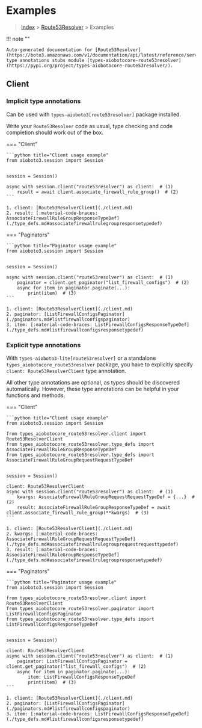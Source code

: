 # Examples

> [Index](../README.md) > [Route53Resolver](./README.md) > Examples

!!! note ""

    Auto-generated documentation for [Route53Resolver](https://boto3.amazonaws.com/v1/documentation/api/latest/reference/services/route53resolver.html#Route53Resolver)
    type annotations stubs module [types-aiobotocore-route53resolver](https://pypi.org/project/types-aiobotocore-route53resolver/).

## Client

### Implicit type annotations

Can be used with `types-aioboto3[route53resolver]` package installed.

Write your `Route53Resolver` code as usual,
type checking and code completion should work out of the box.



=== "Client"

    ```python title="Client usage example"
    from aioboto3.session import Session


    session = Session()

    async with session.client("route53resolver") as client:  # (1)
        result = await client.associate_firewall_rule_group()  # (2)
    ```

    1. client: [Route53ResolverClient](./client.md)
    2. result: [:material-code-braces: AssociateFirewallRuleGroupResponseTypeDef](./type_defs.md#associatefirewallrulegroupresponsetypedef) 



=== "Paginators"

    ```python title="Paginator usage example"
    from aioboto3.session import Session


    session = Session()

    async with session.client("route53resolver") as client:  # (1)
        paginator = client.get_paginator("list_firewall_configs")  # (2)
        async for item in paginator.paginate(...):
            print(item)  # (3)
    ```

    1. client: [Route53ResolverClient](./client.md)
    2. paginator: [ListFirewallConfigsPaginator](./paginators.md#listfirewallconfigspaginator)
    3. item: [:material-code-braces: ListFirewallConfigsResponseTypeDef](./type_defs.md#listfirewallconfigsresponsetypedef) 




### Explicit type annotations

With `types-aioboto3-lite[route53resolver]`
or a standalone `types_aiobotocore_route53resolver` package, you have to explicitly specify
`client: Route53ResolverClient` type annotation.

All other type annotations are optional, as types should be discovered automatically.
However, these type annotations can be helpful in your functions and methods.


=== "Client"

    ```python title="Client usage example"
    from aioboto3.session import Session

    from types_aiobotocore_route53resolver.client import Route53ResolverClient
    from types_aiobotocore_route53resolver.type_defs import AssociateFirewallRuleGroupResponseTypeDef
    from types_aiobotocore_route53resolver.type_defs import AssociateFirewallRuleGroupRequestRequestTypeDef


    session = Session()

    client: Route53ResolverClient
    async with session.client("route53resolver") as client:  # (1)
        kwargs: AssociateFirewallRuleGroupRequestRequestTypeDef = {...}  # (2)
        result: AssociateFirewallRuleGroupResponseTypeDef = await client.associate_firewall_rule_group(**kwargs)  # (3)
    ```

    1. client: [Route53ResolverClient](./client.md)
    2. kwargs: [:material-code-braces: AssociateFirewallRuleGroupRequestRequestTypeDef](./type_defs.md#associatefirewallrulegrouprequestrequesttypedef) 
    3. result: [:material-code-braces: AssociateFirewallRuleGroupResponseTypeDef](./type_defs.md#associatefirewallrulegroupresponsetypedef) 



=== "Paginators"

    ```python title="Paginator usage example"
    from aioboto3.session import Session

    from types_aiobotocore_route53resolver.client import Route53ResolverClient
    from types_aiobotocore_route53resolver.paginator import ListFirewallConfigsPaginator
    from types_aiobotocore_route53resolver.type_defs import ListFirewallConfigsResponseTypeDef


    session = Session()

    client: Route53ResolverClient
    async with session.client("route53resolver") as client:  # (1)
        paginator: ListFirewallConfigsPaginator = client.get_paginator("list_firewall_configs")  # (2)
        async for item in paginator.paginate(...):
            item: ListFirewallConfigsResponseTypeDef
            print(item)  # (3)
    ```

    1. client: [Route53ResolverClient](./client.md)
    2. paginator: [ListFirewallConfigsPaginator](./paginators.md#listfirewallconfigspaginator)
    3. item: [:material-code-braces: ListFirewallConfigsResponseTypeDef](./type_defs.md#listfirewallconfigsresponsetypedef) 




